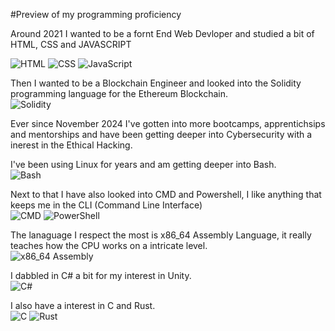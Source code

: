 #Preview of my programming proficiency

Around 2021 I wanted to be a fornt End Web Devloper and studied a bit of HTML, CSS and JAVASCRIPT <br>


![HTML](https://img.shields.io/badge/HTML5-E34F26?style=for-the-badge&logo=html5&logoColor=white)
![CSS](https://img.shields.io/badge/CSS3-1572B6?style=for-the-badge&logo=css3&logoColor=white)
![JavaScript](https://img.shields.io/badge/JavaScript-F7DF1E?style=for-the-badge&logo=javascript&logoColor=black)

Then I wanted to be a Blockchain Engineer and looked into the Solidity programming language for the Ethereum Blockchain.<br>
![Solidity](https://img.shields.io/badge/Solidity-363636?style=for-the-badge&logo=solidity&logoColor=white)

Ever since November 2024 I've gotten into more bootcamps, apprentichsips and mentorships and have been getting deeper into Cybersecurity with a inerest in the Ethical Hacking.

I've been using Linux for years and am getting deeper into Bash. <br>
![Bash](https://img.shields.io/badge/Bash-121011?style=for-the-badge&logo=gnubash&logoColor=white)

Next to that I have also looked into CMD and Powershell, I like anything that keeps me in the CLI (Command Line Interface)<br>
![CMD](https://img.shields.io/badge/CMD-000000?style=for-the-badge&logo=windows&logoColor=white)
![PowerShell](https://img.shields.io/badge/PowerShell-5391FE?style=for-the-badge&logo=powershell&logoColor=white)

The lanaguage I respect the most is x86_64 Assembly Language, it really teaches how the CPU works on a intricate level.<br>
![x86_64 Assembly](https://img.shields.io/badge/x86__64%20Assembly-525252?style=for-the-badge&logo=cogs&logoColor=white)


I dabbled in C# a bit for my interest in Unity.<br>
![C#](https://img.shields.io/badge/C%23-239120?style=for-the-badge&logo=c-sharp&logoColor=white)


I also have a interest in C and Rust.<br>
![C](https://img.shields.io/badge/C-00599C?style=for-the-badge&logo=c&logoColor=white)
![Rust](https://img.shields.io/badge/Rust-000000?style=for-the-badge&logo=rust&logoColor=white)





